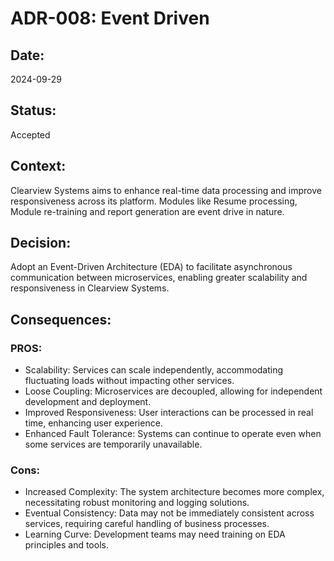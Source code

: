 
# ADR-008: Event Driven

## Date:
2024-09-29

## Status:
Accepted

## Context:
Clearview Systems aims to enhance real-time data processing and improve responsiveness across its platform. Modules like Resume processing, Module re-training and report generation are event drive in nature.

## Decision:
Adopt an Event-Driven Architecture (EDA) to facilitate asynchronous communication between microservices, enabling greater scalability and responsiveness in Clearview Systems.

## Consequences:
### PROS:
- Scalability: Services can scale independently, accommodating fluctuating loads without impacting other services.
- Loose Coupling: Microservices are decoupled, allowing for independent development and deployment.
- Improved Responsiveness: User interactions can be processed in real time, enhancing user experience.
- Enhanced Fault Tolerance: Systems can continue to operate even when some services are temporarily unavailable.

### Cons:
- Increased Complexity: The system architecture becomes more complex, necessitating robust monitoring and logging solutions.
- Eventual Consistency: Data may not be immediately consistent across services, requiring careful handling of business processes.
- Learning Curve: Development teams may need training on EDA principles and tools.
